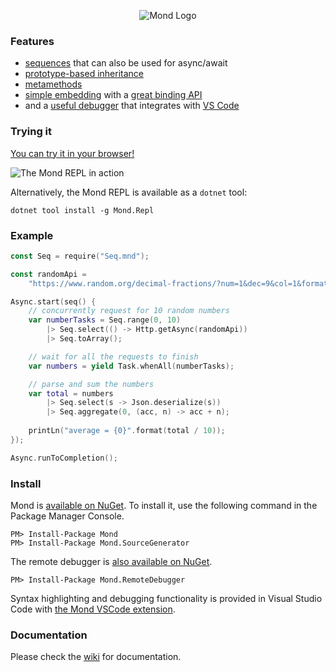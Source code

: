 <p align="center"><img src="https://i.imgur.com/As4LMO6.png" alt="Mond Logo"/></p>

### Features
* [sequences](https://github.com/Rohansi/Mond/wiki/Sequences) that can also be used for async/await
* [prototype-based inheritance](https://github.com/Rohansi/Mond/wiki/Prototypes)
* [metamethods](https://github.com/Rohansi/Mond/wiki/Metamethods)
* [simple embedding](https://github.com/Rohansi/Mond/wiki/Basic-Usage) with a [great binding API](https://github.com/Rohansi/Mond/wiki/Automatic-Binding)
* and a [useful debugger](https://github.com/Rohansi/Mond/wiki/Debugging) that integrates with [VS Code](https://marketplace.visualstudio.com/items?itemName=Rohansi.mond-vscode)

### Trying it
[You can try it in your browser!](https://mond.rohan.dev/)

![The Mond REPL in action](https://files.facepunch.com/Rohan/2019/January/21_11-14-04.gif)

Alternatively, the Mond REPL is available as a `dotnet` tool:

```
dotnet tool install -g Mond.Repl
```

### Example
```kotlin
const Seq = require("Seq.mnd");

const randomApi =
    "https://www.random.org/decimal-fractions/?num=1&dec=9&col=1&format=plain";

Async.start(seq() {
    // concurrently request for 10 random numbers
    var numberTasks = Seq.range(0, 10)
        |> Seq.select(() -> Http.getAsync(randomApi))
        |> Seq.toArray();

    // wait for all the requests to finish
    var numbers = yield Task.whenAll(numberTasks);

    // parse and sum the numbers
    var total = numbers
        |> Seq.select(s -> Json.deserialize(s))
        |> Seq.aggregate(0, (acc, n) -> acc + n);
        
    printLn("average = {0}".format(total / 10));
});

Async.runToCompletion();
```

### Install
Mond is [available on NuGet](https://www.nuget.org/packages/Mond/). To install it, use the following command in the Package Manager Console.
```
PM> Install-Package Mond
PM> Install-Package Mond.SourceGenerator
```

The remote debugger is [also available on NuGet](https://www.nuget.org/packages/Mond.RemoteDebugger/).
```
PM> Install-Package Mond.RemoteDebugger
```

Syntax highlighting and debugging functionality is provided in Visual Studio Code with [the Mond VSCode extension](https://marketplace.visualstudio.com/items?itemName=Rohansi.mond-vscode).

### Documentation
Please check the [wiki](https://github.com/Rohansi/Mond/wiki) for documentation.
